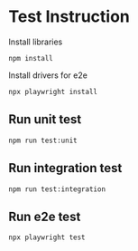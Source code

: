# Test Instruction

Install libraries

```
npm install
```

Install drivers for e2e

```
npx playwright install
```

## Run unit test

```
npm run test:unit
```

## Run integration test

```
npm run test:integration
```

## Run e2e test

```
npx playwright test
```
